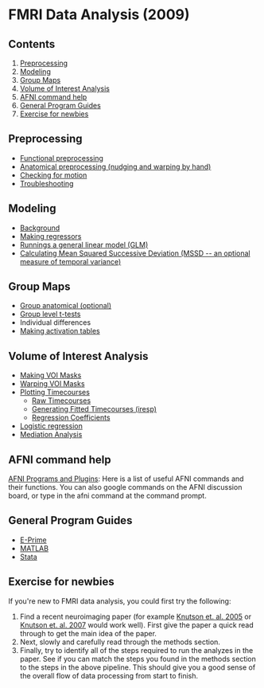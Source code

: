 # FMRI Data Analysis (2009)

## Contents
  1. [Preprocessing](#preprocessing)
  2. [Modeling](#modeling)
  3. [Group Maps](#group-maps)
  4. [Volume of Interest Analysis](#VOI-analysis)
  5. [AFNI command help](#AFNI)
  6. [General Program Guides](#program-guides)
  7. [Exercise for newbies](#newbies)

<a name='preprocessing'></a>
## Preprocessing
  - [Functional preprocessing](preprocessing/functional-preprocessing.md)
  - [Anatomical preprocessing (nudging and warping by hand)](preprocessing/anatomical-preprocessing.md)
  - [Checking for motion](preprocessing/checking-for-motion.md)
  - [Troubleshooting](preprocessing/troubleshooting.md)

<a name='modeling'></a>
## Modeling
  - [Background](modeling/background.md)
  - [Making regressors](modeling/making-regressors.md)
  - [Runnings a general linear model (GLM)](modeling/glm.md)
  - [Calculating Mean Squared Successive Deviation (MSSD -- an optional measure of temporal variance)](modeling/mssd.md)

<a name='group-maps'></a>
## Group Maps
  - [Group anatomical (optional)](group-maps/group-anatomical.md)
  - [Group level t-tests](group-maps/group-level-t-tests.md)
  - Individual differences
  - [Making activation tables](group-maps/making-activation-tables.md)

<a name='VOI-analysis'></a>
## Volume of Interest Analysis
  - [Making VOI Masks](voi-analysis/making-voi-masks.md)
  - [Warping VOI Masks](voi-analysis/warping-voi-masks.md)
  - [Plotting Timecourses](voi-analysis/plotting-timecourses.md)
      - [Raw Timecourses](voi-analysis/raw-timecourses.md)
      - [Generating Fitted Timecourses (iresp)](voi-analysis/iresp-method.md)
      - [Regression Coefficients](voi-analysis/regression-coefficients.md)
  - [Logistic regression](voi-analysis/logistic-regression.md)
  - [Mediation Analysis](voi-analysis/mediation.md)

<a name='AFNI'></a>
## AFNI command help
[AFNI Programs and Plugins](afni-programs.md): Here is a list of useful AFNI commands and their functions. You can also google commands on the AFNI discussion board, or type in the afni command at the command prompt.

<a name='program-guides'></a>
## General Program Guides
  - [E-Prime](general-program-guides/eprime.md)
  - [MATLAB](general-program-guides/matlab.md)
  - [Stata]()

<a name='newbies'></a>
## Exercise for newbies
If you're new to FMRI data analysis, you could first try the following: 
  1. Find a recent neuroimaging paper (for example [Knutson et. al. 2005]() or [Knutson et. al. 2007]() would work well). First give the paper a quick read through to get the main idea of the paper. 
  2. Next, slowly and carefully read through the methods section. 
  3. Finally, try to identify all of the steps required to run the analyzes in the paper. See if you can match the steps you found in the methods section to the steps in the above pipeline. 
This should give you a good sense of the overall flow of data processing from start to finish.
